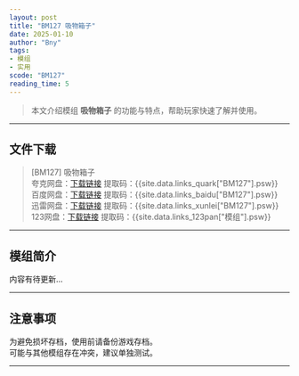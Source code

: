 ```yaml
---
layout: post
title: "BM127 吸物箱子"
date: 2025-01-10
author: "Bny"
tags: 
- 模组
- 实用
scode: "BM127"
reading_time: 5
---
```


> 本文介绍模组 **吸物箱子** 的功能与特点，帮助玩家快速了解并使用。

---

## 文件下载

> [BM127] 吸物箱子  
夸克网盘：[下载链接]({{site.data.links_quark["BM127"].url}}) 提取码：{{site.data.links_quark["BM127"].psw}}  
百度网盘：[下载链接]({{site.data.links_baidu["BM127"].url}}) 提取码：{{site.data.links_baidu["BM127"].psw}}  
迅雷网盘：[下载链接]({{site.data.links_xunlei["BM127"].url}}) 提取码：{{site.data.links_xunlei["BM127"].psw}}  
123网盘：[下载链接]({{site.data.links_123pan["模组"].url}}) 提取码：{{site.data.links_123pan["模组"].psw}}  

---

## 模组简介

>  
内容有待更新...  

---

## 注意事项

>  
为避免损坏存档，使用前请备份游戏存档。  
可能与其他模组存在冲突，建议单独测试。  

---

